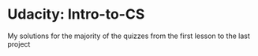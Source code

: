 # Udacity: Intro-to-CS

My solutions for the majority of the quizzes from the first lesson to the last project
